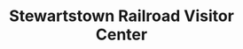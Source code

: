 ---
title: "Stewartstown Railroad Visitor Center"
url: /stewartstown/stewartstown-railroad-visitor-center/
shop: gift
---